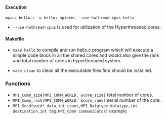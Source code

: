 #### Execution
```
mpicc hello.c -o hello; mpiexec --use-hwthread-cpus hello
```
<!-- <img src="https://render.githubusercontent.com/render/math?math=e^{i \pi} = -1"> -->
- `--use-hwthread-cpus` is used for utilization of the Hyperthreaded cores.

#### Makefile

- `make hello` to compile and run hello.c program which will execute a simple code block in all the shared cores and would also give the rank and total number of cores in hyperthreaded system.

- `make clean` to clean all the executable files find should be installed.


### Functions

- `MPI_Comm_size(MPI_COMM_WORLD, &core_size)` total number of cores.
- `MPI_Comm_rank(MPI_COMM_WORLD, &core_rank)` serial number of the core.
- `MPI_Send(void* data,int count,MPI_Datatype datatype,int destination,int tag,MPI_Comm communicator)` example 